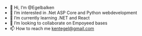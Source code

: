 - 👋 Hi, I’m @Egelbalken
- 👀 I’m interested in .Net ASP Core and Python webdevelopment
- 🌱 I’m currently learning .NET and React
- 💞️ I’m looking to collaborate on Empoyeed bases
- 📫 How to reach me kentegel@gmail.com

<!---
Egelbalken/Egelbalken is a ✨ special ✨ repository because its `README.md` (this file) appears on your GitHub profile.
You can click the Preview link to take a look at your changes.
--->
